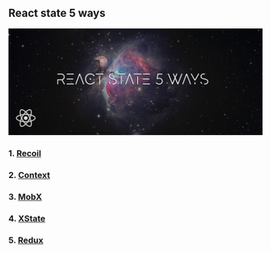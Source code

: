 ## React state 5 ways

![](banner.jpg)

### 1. [Recoil](https://github.com/dabit3/react-state-5-ways/blob/main/src/recoil.js)

### 2. [Context](https://github.com/dabit3/react-state-5-ways/blob/main/src/context.js)

### 3. [MobX](https://github.com/dabit3/react-state-5-ways/blob/main/src/mobx.js)

### 4. [XState](https://github.com/dabit3/react-state-5-ways/blob/main/src/state.js)

### 5. [Redux](https://github.com/dabit3/react-state-5-ways/blob/main/src/redux.js)